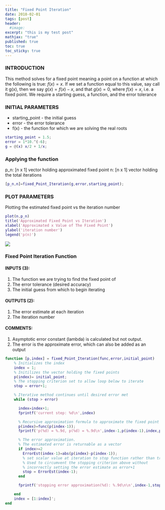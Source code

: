 ```yaml
---
title: "Fixed Point Iteration"
date: 2018-02-01
tags: [post]
header:
  #image:
excerpt: "this is my test post"
mathjax: "true"
published: true
toc: true
toc_sticky: true
---
```


### INTRODUCTION
This method solves for a fixed point meaning a point on a function at
which the following is true: $f(x) = x$. If we set a function equal to this
value, say call it g(x), then we say $g(x) = f(x) - x$, and that $g(x) = 0$,
where $f(x) = x$, i.e. a fixed point. We require a starting guess, a
function, and the error tolerance


### INITIAL PARAMETERS
* starting_point - the initial guess
* error - the error tolerance
* f(x) - the function for which we are solving the real roots

```matlab
starting_point = 1.5;
error = 1*10.^(-6);
g = @(x) x/2 + 1/x;
```
### Applying the function
p_n:  [n x 1] vector holding approximated fixed point
n:    [n x 1] vector holding the total iterations

```matlab
[p_n,n]=fixed_Point_Iteration(g,error,starting_point);
```
### PLOT PARAMETERS
Plotting the estimated fixed point vs the iteration number
```matlab
plot(n,p_n)
title('Approximated Fixed Point vs Iteration')
xlabel('Approximated x Value of The Fixed Point')
ylabel('iteration number')
legend('p(n)')
```
<img src="{{ site.baseurl }}/images/numerical_analysis/linear_methods/false_position/plot.png">

### Fixed Point Iteration Function
#### INPUTS (3):
1. The function we are trying to find the fixed point of
2. The error tolerance (desired accuracy)
3. The initial guess from which to begin iterating

#### OUTPUTS (2):
1. The error estimate at each iteration
2. The iteration number

#### COMMENTS:
1. Asymptotic error constant (lambda) is calculated but not output.
2. The error is the approximate error, which can also be added as an
   output

```matlab
function [p,index] = fixed_Point_Iteration(func,error,initial_point)
    % Initializes the index
    index = 1;
    % Initilizes the vector holding the fixed points
    p(index)= initial_point;
    % The stopping criterion set to allow loop below to iterate
    stop = error+1;

    % Iterative method continues until desired error met
    while (stop > error)

      index=index+1;
      fprintf('current step: %d\n',index)

      % Recursive approximation formula to approximate the fixed point
      p(index)=func(p(index-1));
      fprintf('p(%d) = %.9d, p(%d) = %.9d\n',index-1,p(index-1),index,p(index));

      % The error approximation.
      % The estimated error is returnable as a vector
      if index>=2
        ErrorEst(index-1)=abs(p(index)-p(index-1));
        % set scalar value at iteration to stop function rather than trying
        % Used to circumvent the stopping criterion above without
        % incorrectly setting the error estimate as error+1
        stop = ErrorEst(index-1);
      end

      fprintf('stopping error approximation(%d): %.9d\n\n',index-1,stop);

    end
    index = [1:index]';
end
```
